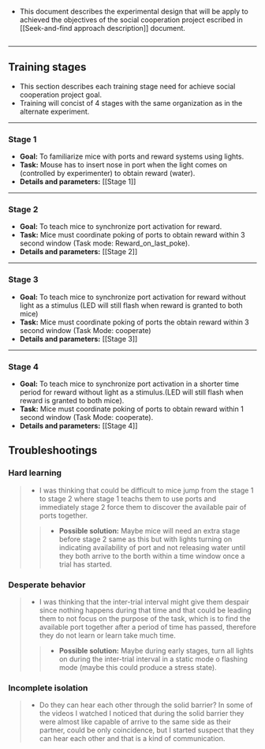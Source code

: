 
+ This document describes the experimental design that will be apply to achieved the objectives of the social cooperation project escribed in [[Seek-and-find approach description]] document.

```toc
```

----

## Training stages

+ This section describes each training stage need for achieve social cooperation project goal.
+ Training will concist of 4 stages with the same organization as in the alternate experiment.


----



### Stage 1
 
+ **Goal:** To familiarize mice with ports and reward systems using lights.
+ **Task:** Mouse has to insert nose in port when the light comes on (controlled by experimenter) to obtain reward (water).
+ **Details and parameters:** [[Stage 1]]

----


### Stage 2

+ **Goal:** To teach mice to synchronize port activation for reward.
+ **Task:** Mice must coordinate poking of ports to obtain reward within 3 second window (Task mode: Reward_on_last_poke).
+ **Details and parameters:** [[Stage 2]]

----


### Stage 3

+ **Goal:** To teach mice to synchronize port activation for reward without light as a stimulus (LED will still flash when reward is granted to both mice)
+ **Task:** Mice must coordinate poking of ports the obtain reward within 3 second window (Task Mode: cooperate)
+ **Details and parameters:** [[Stage 3]]

----


### Stage 4

+ **Goal:** To teach mice to synchronize port activation in a shorter time period for reward without light as a stimulus.(LED will still flash when reward is granted to both mice).
+ **Task:** Mice must coordinate poking of ports to obtain reward within 1 second window (Task Mode: cooperate).
+ **Details and parameters:** [[Stage 4]]



## Troubleshootings

### Hard learning

> + I was thinking that could be difficult to mice jump from the stage 1 to stage 2 where stage 1 teachs them to use ports and immediately stage 2 force them to discover the available pair of ports together.
>> + **Possible solution:** Maybe mice will need an extra stage before stage 2 same as this but with lights turning on indicating availability of port and not releasing water until they both arrive to the borth within a time window once a trial has started.

### Desperate behavior

> + I was thinking that the inter-trial interval might give them despair since nothing happens during that time and that could be leading them to not focus on the purpose of the task, which is to find the available port together after a period of time has passed, therefore they do not learn or learn take much time.
>> + **Possible solution:** Maybe during early stages, turn all lights on during the inter-trial interval in a static mode o flashing mode (maybe this could produce a stress state).

### Incomplete isolation

> + Do they can hear each other through the solid barrier? In some of the videos I watched I noticed that during the solid barrier they were almost like capable of arrive to the same side as their partner, could be only coincidence, but I started suspect that they can hear each other and that is a kind of communication. 